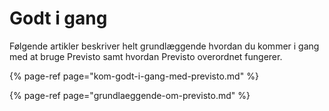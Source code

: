 # Godt i gang

Følgende artikler beskriver helt grundlæggende hvordan du kommer i gang med at bruge Previsto samt hvordan Previsto overordnet fungerer.

{% page-ref page="kom-godt-i-gang-med-previsto.md" %}

{% page-ref page="grundlaeggende-om-previsto.md" %}

